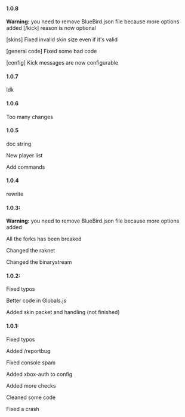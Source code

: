 #### 1.0.8
**Warning:** you need to remove BlueBird.json file because more options added
[/kick] reason is now optional

[skins] Fixed invalid skin size even if it's valid

[general code] Fixed some bad code

[config] Kick messages are now configurable

#### 1.0.7
Idk

#### 1.0.6
Too many changes

#### 1.0.5
doc string

New player list

Add commands

#### 1.0.4
rewrite

#### 1.0.3:
**Warning:** you need to remove BlueBird.json file because more options added

All the forks has been breaked

Changed the raknet

Changed the binarystream

#### 1.0.2:
Fixed typos

Better code in Globals.js

Added skin packet and handling (not finished)

#### 1.0.1:
Fixed typos

Added /reportbug

Fixed console spam

Added xbox-auth to config

Added more checks

Cleaned some code

Fixed a crash
